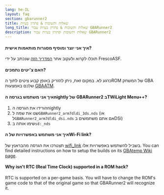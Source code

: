 ```yaml
---
lang: he-IL
layout: faq
section: gbarunner2
title: שאלות ותשובות & פתרון בעיות
long_title: שאלות ותשובות & פתרון בעיות עבור GBARunner2
description: שאלות ותשובות ופתרון בעיות עבור GBARunner2
---
```


#### איך אני יוצר ומוסיף מסגרות מותאמות אישית?
תוכלו לקרוא ולעקוב אחר [המדריך הזה](https://docs.google.com/document/d/1owjiW-1fHEbokrkK2ZuPFjR2-N9s1dXCCAM3ghWRtxk/edit?usp=sharing) שנכתב על ידי FrescoASF.

#### האם צ'יטים נתמכים?
כרגע לא. במקום זאת, ניתן להזריק באופן קבוע ציטים לתוך הROM של המשחק GBA שלכם באמצעות [GBAATM](https://gbatemp.net/threads/gba-auto-trainer-maker-gbaatm.99334/).

#### איך אני משתמש בגרסה הnightly של GBARunner2 בTWiLight Menu++?
1. הורידו את הגרסה הnightly
1. שנו את שמה ל`GBARunner2_arm7dldi_3ds.nds` (או ל`GBARunner2_arm7dldi_dsi.nds` אם אתם משתמשים בDSi)
1. שימו אותה ב`sd:_nds`

#### איך אני משתמש באפשרויות של הWi-Fi link?
תצטרכו את הגרסה מהבראנץ של [wifi_link](https://github.com/Gericom/GBARunner2/tree/wifi_link) בשביל להשתמש באפשרויות אלו. You can find detailed instructions on how to setup the builds on its [GBAtemp Wiki page](https://wiki.gbatemp.net/wiki/GBARunner2/Link).

#### Why isn't RTC (Real Time Clock) supported in a ROM hack?
RTC is supported on a per-game basis. You will have to change the ROM's game code to that of the original game so that GBARunner2 will recognize it.
